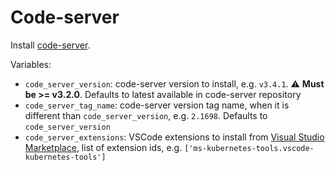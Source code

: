 # Code-server

Install [code-server](https://github.com/cdr/code-server).

Variables:

- `code_server_version`: code-server version to install, e.g. `v3.4.1`. ⚠️ **Must be >= v3.2.0**. Defaults to latest available in code-server repository
- `code_server_tag_name`: code-server version tag name, when it is different than `code_server_version`, e.g. `2.1698`. Defaults to `code_server_version`
- `code_server_extensions`: VSCode extensions to install from [Visual Studio Marketplace](https://marketplace.visualstudio.com), list of extension ids, e.g. `['ms-kubernetes-tools.vscode-kubernetes-tools']`
